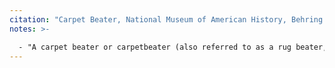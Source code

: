 ```yaml
---
citation: "Carpet Beater, National Museum of American History, Behring Center, catalog number 1987.0794.02."
notes: >-

  - "A carpet beater or carpetbeater (also referred to as a rug beater, carpet whip, rug whip, clothes-beater, dust beater, carpet duster, wicker slapper, rug duster, or pillow fluffer, and formerly also as a carpet cleaner or rug cleaner) is a housecleaning tool used to beat carpets in order to shake dust and dirt out of them. Originally designed by Melville R. Bissell in 1876, it was in common use until the vacuum cleaner became widely affordable. Typically made of wood, rattan, cane, wicker, spring steel or coiled wire, antique rug beaters have become very collectible. Modern mass-production versions can also be in plastic or wire. Carpets, rugs, clothes, cushions, and bedding were hung over a clothesline, railing, or a special carpet hanger, and the dust and dirt was beaten out of them. Some people preferred to beat carpets in winter on the snow - they laid the carpet face down and beat it. This method had some advantages - for instance, insects would freeze to death even if they were not expelled through beating - but it left a dirty and unpleasant-looking patch on the snow, and therefore some communities forbade beating on the snow for aesthetic reasons. Another way is to spread some snow over the carpet. In this way the dust is caught but the snow does not go up in the air. Its use in cleaning has been largely replaced since the 1950s by the carpet sweeper and then the vacuum cleaner, although they are still sold in many household stores throughout Europe. A carpet beater may also be used to beat the dust out of sofas, futons, etc. In this case the beaten furniture is covered by a wet rag to collect dust." ([Carpet Beater](https://en.wikipedia.org/wiki/Carpet_beater), Wikipedia.org.) 
---
```

